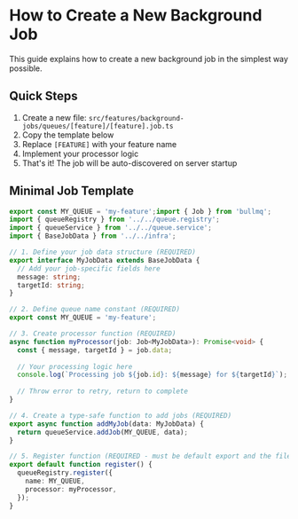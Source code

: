 # How to Create a New Background Job

This guide explains how to create a new background job in the simplest way possible.

## Quick Steps

1. Create a new file: `src/features/background-jobs/queues/[feature]/[feature].job.ts`
2. Copy the template below
3. Replace `[FEATURE]` with your feature name
4. Implement your processor logic
5. That's it! The job will be auto-discovered on server startup

## Minimal Job Template


```typescript
export const MY_QUEUE = 'my-feature';import { Job } from 'bullmq';
import { queueRegistry } from '../../queue.registry';
import { queueService } from '../../queue.service';
import { BaseJobData } from '../../infra';

// 1. Define your job data structure (REQUIRED)
export interface MyJobData extends BaseJobData {
  // Add your job-specific fields here
  message: string;
  targetId: string;
}

// 2. Define queue name constant (REQUIRED)
export const MY_QUEUE = 'my-feature';

// 3. Create processor function (REQUIRED)
async function myProcessor(job: Job<MyJobData>): Promise<void> {
  const { message, targetId } = job.data;
  
  // Your processing logic here
  console.log(`Processing job ${job.id}: ${message} for ${targetId}`);
  
  // Throw error to retry, return to complete
}

// 4. Create a type-safe function to add jobs (REQUIRED)
export async function addMyJob(data: MyJobData) {
  return queueService.addJob(MY_QUEUE, data);
}

// 5. Register function (REQUIRED - must be default export and the file must end with *.job.ts)
export default function register() {
  queueRegistry.register({
    name: MY_QUEUE,
    processor: myProcessor,
  });
}
```
